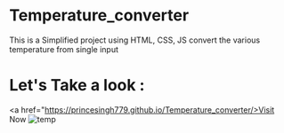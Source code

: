 # Temperature_converter
This is a Simplified project using HTML, CSS, JS convert the various temperature from single input

# Let's Take a look :
<a href="https://princesingh779.github.io/Temperature_converter/>Visit Now</a>
![temp](https://github.com/princesingh779/Temperature_converter/assets/112804351/3f104f9c-3714-4fc0-a88a-99608073c61f)
